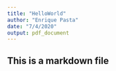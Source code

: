 ```yaml
---
title: "HelloWorld"
author: "Enrique Pasta"
date: "7/4/2020"
output: pdf_document
---
```



## This is a markdown file
